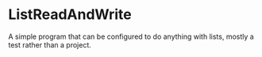 # ListReadAndWrite
A simple program that can be configured to do anything with lists, mostly a test rather than a project.
